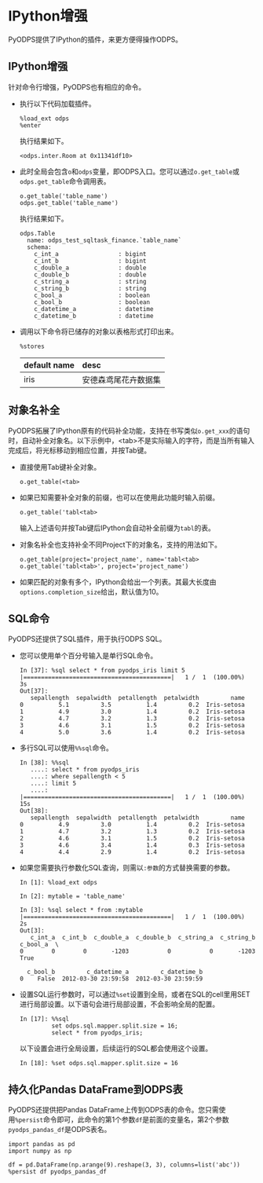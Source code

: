 # IPython增强

PyODPS提供了IPython的插件，来更方便得操作ODPS。

## IPython增强

针对命令行增强，PyODPS也有相应的命令。

-   执行以下代码加载插件。

    ```
    %load_ext odps
    %enter
    ```

    执行结果如下。

    ```
    <odps.inter.Room at 0x11341df10>
    ```

-   此时全局会包含`o`和`odps`变量，即ODPS入口。您可以通过`o.get_table`或`odps.get_table`命令调用表。

    ```
    o.get_table('table_name')
    odps.get_table('table_name')
    ```

    执行结果如下。

    ```
    odps.Table
      name: odps_test_sqltask_finance.`table_name`
      schema:
        c_int_a                 : bigint
        c_int_b                 : bigint
        c_double_a              : double
        c_double_b              : double
        c_string_a              : string
        c_string_b              : string
        c_bool_a                : boolean
        c_bool_b                : boolean
        c_datetime_a            : datetime
        c_datetime_b            : datetime
    ```

-   调用以下命令将已储存的对象以表格形式打印出来。

    ```
    %stores
    ```

    |default name|desc|
    |:-----------|:---|
    |iris|安德森鸢尾花卉数据集|


## 对象名补全

PyODPS拓展了IPython原有的代码补全功能，支持在书写类似`o.get_xxx`的语句时，自动补全对象名。以下示例中，<tab\>不是实际输入的字符，而是当所有输入完成后，将光标移动到相应位置，并按Tab键。

-   直接使用Tab键补全对象。

    ```
    o.get_table(<tab>
    ```

-   如果已知需要补全对象的前缀，也可以在使用此功能时输入前缀。

    ```
    o.get_table('tabl<tab>
    ```

    输入上述语句并按Tab键后IPython会自动补全前缀为`tabl`的表。

-   对象名补全也支持补全不同Project下的对象名，支持的用法如下。

    ```
    o.get_table(project='project_name', name='tabl<tab>
    o.get_table('tabl<tab>', project='project_name')
    ```

-   如果匹配的对象有多个，IPython会给出一个列表。其最大长度由`options.completion_size`给出，默认值为10。

## SQL命令

PyODPS还提供了SQL插件，用于执行ODPS SQL。

-   您可以使用单个百分号输入是单行SQL命令。

    ```
    In [37]: %sql select * from pyodps_iris limit 5
    |==========================================|   1 /  1  (100.00%)         3s
    Out[37]:
       sepallength  sepalwidth  petallength  petalwidth         name
    0          5.1         3.5          1.4         0.2  Iris-setosa
    1          4.9         3.0          1.4         0.2  Iris-setosa
    2          4.7         3.2          1.3         0.2  Iris-setosa
    3          4.6         3.1          1.5         0.2  Iris-setosa
    4          5.0         3.6          1.4         0.2  Iris-setosa
    ```

-   多行SQL可以使用`%%sql`命令。

    ```
    In [38]: %%sql
       ....: select * from pyodps_iris
       ....: where sepallength < 5
       ....: limit 5
       ....:
    |==========================================|   1 /  1  (100.00%)        15s
    Out[38]:
       sepallength  sepalwidth  petallength  petalwidth         name
    0          4.9         3.0          1.4         0.2  Iris-setosa
    1          4.7         3.2          1.3         0.2  Iris-setosa
    2          4.6         3.1          1.5         0.2  Iris-setosa
    3          4.6         3.4          1.4         0.3  Iris-setosa
    4          4.4         2.9          1.4         0.2  Iris-setosa
    ```

-   如果您需要执行参数化SQL查询，则需以`:参数`的方式替换需要的参数。

    ```
    In [1]: %load_ext odps
    
    In [2]: mytable = 'table_name'
    
    In [3]: %sql select * from :mytable
    |==========================================|   1 /  1  (100.00%)         2s
    Out[3]:
       c_int_a  c_int_b  c_double_a  c_double_b  c_string_a  c_string_b c_bool_a  \
    0        0        0       -1203           0           0       -1203     True
    
      c_bool_b         c_datetime_a         c_datetime_b
    0    False  2012-03-30 23:59:58  2012-03-30 23:59:59
    ```

-   设置SQL运行参数时，可以通过`%set`设置到全局，或者在SQL的cell里用SET进行局部设置。以下语句会进行局部设置，不会影响全局的配置。

    ```
    In [17]: %%sql
             set odps.sql.mapper.split.size = 16;
             select * from pyodps_iris;
    ```

    以下设置会进行全局设置，后续运行的SQL都会使用这个设置。

    ```
    In [18]: %set odps.sql.mapper.split.size = 16
    ```


## 持久化Pandas DataFrame到ODPS表

PyODPS还提供把Pandas DataFrame上传到ODPS表的命令。您只需使用`%persist`命令即可，此命令的第1个参数`df`是前面的变量名，第2个参数`pyodps_pandas_df`是ODPS表名。

```
import pandas as pd
import numpy as np

df = pd.DataFrame(np.arange(9).reshape(3, 3), columns=list('abc'))
%persist df pyodps_pandas_df
```

